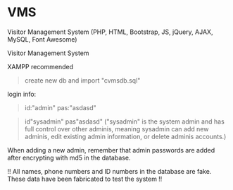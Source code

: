 # VMS
Visitor Management System (PHP, HTML, Bootstrap, JS, jQuery, AJAX, MySQL, Font Awesome)

Visitor Management System

XAMPP recommended
> create new db and import "cvmsdb.sql"

login info:

> id:"admin" pas:"asdasd"

> id"sysadmin" pas"asdasd" 
("sysadmin" is the system admin and has full control over other adminis, meaning sysadmin can add new adminis, edit existing admin information, or delete adminis accounts.)

When adding a new admin, remember that admin passwords are added after encrypting with md5 in the database.

!! All names, phone numbers and ID numbers in the database are fake. These data have been fabricated to test the system !!


